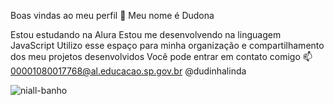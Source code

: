 Boas vindas ao meu perfil 🦥
Meu nome é Dudona

Estou estudando na Alura
Estou me desenvolvendo na linguagem JavaScript
Utilizo esse espaço para minha organização e compartilhamento dos meu projetos desenvolvidos
Você pode entrar em contato comigo 📫
00001080017768@al.educacao.sp.gov.br
@dudinhalinda

![niall-banho](https://github.com/mariadudinhatop/estudantealurastart/assets/171181155/7c71b445-081c-4973-a6be-b4aec20e57f0)



